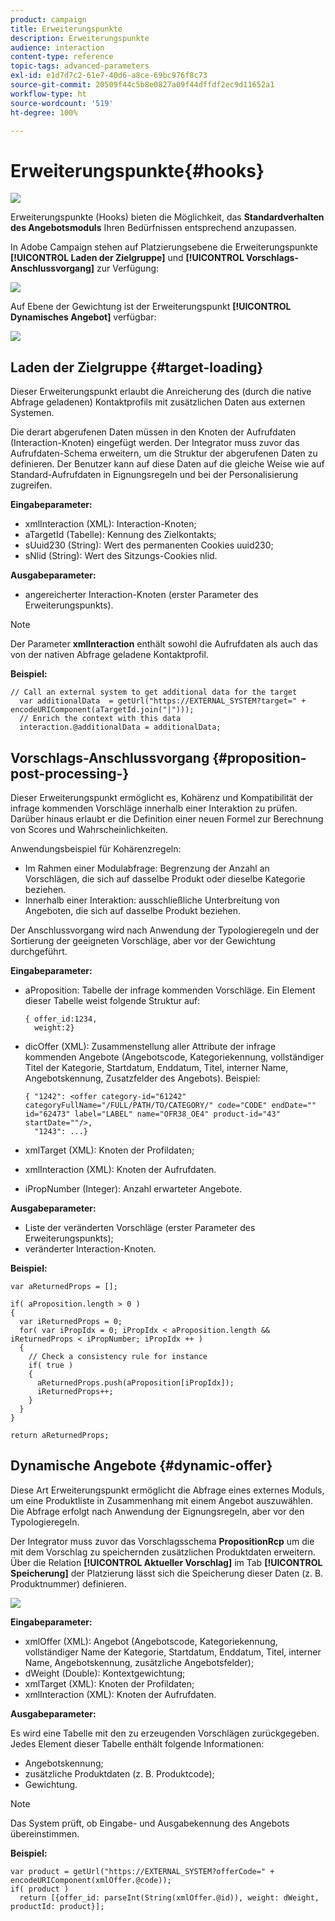 ```yaml
---
product: campaign
title: Erweiterungspunkte
description: Erweiterungspunkte
audience: interaction
content-type: reference
topic-tags: advanced-parameters
exl-id: e1d7d7c2-61e7-40d6-a8ce-69bc976f8c73
source-git-commit: 20509f44c5b8e0827a09f44dffdf2ec9d11652a1
workflow-type: ht
source-wordcount: '519'
ht-degree: 100%

---
```


# Erweiterungspunkte{#hooks}

![](../../assets/v7-only.svg)

Erweiterungspunkte (Hooks) bieten die Möglichkeit, das **Standardverhalten des Angebotsmoduls** Ihren Bedürfnissen entsprechend anzupassen.

In Adobe Campaign stehen auf Platzierungsebene die Erweiterungspunkte **[!UICONTROL Laden der Zielgruppe]** und **[!UICONTROL Vorschlags-Anschlussvorgang]** zur Verfügung:

![](assets/interaction_hooks_1.png)

Auf Ebene der Gewichtung ist der Erweiterungspunkt **[!UICONTROL Dynamisches Angebot]** verfügbar:

![](assets/interaction_hooks_2.png)

## Laden der Zielgruppe {#target-loading}

Dieser Erweiterungspunkt erlaubt die Anreicherung des (durch die native Abfrage geladenen) Kontaktprofils mit zusätzlichen Daten aus externen Systemen.

Die derart abgerufenen Daten müssen in den Knoten der Aufrufdaten (Interaction-Knoten) eingefügt werden. Der Integrator muss zuvor das Aufrufdaten-Schema erweitern, um die Struktur der abgerufenen Daten zu definieren. Der Benutzer kann auf diese Daten auf die gleiche Weise wie auf Standard-Aufrufdaten in Eignungsregeln und bei der Personalisierung zugreifen.

**Eingabeparameter:**

* xmlInteraction (XML): Interaction-Knoten;
* aTargetId (Tabelle): Kennung des Zielkontakts;
* sUuid230 (String): Wert des permanenten Cookies uuid230;
* sNlid (String): Wert des Sitzungs-Cookies nlid.

**Ausgabeparameter:**

* angereicherter Interaction-Knoten (erster Parameter des Erweiterungspunkts).

>[!NOTE]
>
>Der Parameter **xmlInteraction** enthält sowohl die Aufrufdaten als auch das von der nativen Abfrage geladene Kontaktprofil.

**Beispiel:**

```
// Call an external system to get additional data for the target
  var additionalData  = getUrl("https://EXTERNAL_SYSTEM?target=" + encodeURIComponent(aTargetId.join("|")));
  // Enrich the context with this data
  interaction.@additionalData = additionalData;
```

## Vorschlags-Anschlussvorgang {#proposition-post-processing-}

Dieser Erweiterungspunkt ermöglicht es, Kohärenz und Kompatibilität der infrage kommenden Vorschläge innerhalb einer Interaktion zu prüfen. Darüber hinaus erlaubt er die Definition einer neuen Formel zur Berechnung von Scores und Wahrscheinlichkeiten.

Anwendungsbeispiel für Kohärenzregeln:

* Im Rahmen einer Modulabfrage: Begrenzung der Anzahl an Vorschlägen, die sich auf dasselbe Produkt oder dieselbe Kategorie beziehen.
* Innerhalb einer Interaktion: ausschließliche Unterbreitung von Angeboten, die sich auf dasselbe Produkt beziehen.

Der Anschlussvorgang wird nach Anwendung der Typologieregeln und der Sortierung der geeigneten Vorschläge, aber vor der Gewichtung durchgeführt.

**Eingabeparameter:**

* aProposition: Tabelle der infrage kommenden Vorschläge. Ein Element dieser Tabelle weist folgende Struktur auf:

   ```
   { offer_id:1234,
     weight:2}
   ```

* dicOffer (XML): Zusammenstellung aller Attribute der infrage kommenden Angebote (Angebotscode, Kategoriekennung, vollständiger Titel der Kategorie, Startdatum, Enddatum, Titel, interner Name, Angebotskennung, Zusatzfelder des Angebots). Beispiel:

   ```
   { "1242": <offer category-id="61242" categoryFullName="/FULL/PATH/TO/CATEGORY/" code="CODE" endDate="" id="62473" label="LABEL" name="OFR38_OE4" product-id="43" startDate=""/>,
     "1243": ...}
   ```

* xmlTarget (XML): Knoten der Profildaten;
* xmlInteraction (XML): Knoten der Aufrufdaten.
* iPropNumber (Integer): Anzahl erwarteter Angebote.

**Ausgabeparameter:**

* Liste der veränderten Vorschläge (erster Parameter des Erweiterungspunkts);
* veränderter Interaction-Knoten.

**Beispiel:**

```
var aReturnedProps = [];

if( aProposition.length > 0 )
{
  var iReturnedProps = 0;
  for( var iPropIdx = 0; iPropIdx < aProposition.length && iReturnedProps < iPropNumber; iPropIdx ++ )
  {
    // Check a consistency rule for instance
    if( true )
    {
      aReturnedProps.push(aProposition[iPropIdx]);
      iReturnedProps++;
    }
  }
}

return aReturnedProps;
```

## Dynamische Angebote {#dynamic-offer}

Diese Art Erweiterungspunkt ermöglicht die Abfrage eines externes Moduls, um eine Produktliste in Zusammenhang mit einem Angebot auszuwählen. Die Abfrage erfolgt nach Anwendung der Eignungsregeln, aber vor den Typologieregeln.

Der Integrator muss zuvor das Vorschlagsschema **PropositionRcp** um die mit dem Vorschlag zu speichernden zusätzlichen Produktdaten erweitern. Über die Relation **[!UICONTROL Aktueller Vorschlag]** im Tab **[!UICONTROL Speicherung]** der Platzierung lässt sich die Speicherung dieser Daten (z. B. Produktnummer) definieren.

![](assets/interaction_hooks_3.png)

**Eingabeparameter:**

* xmlOffer (XML): Angebot (Angebotscode, Kategoriekennung, vollständiger Name der Kategorie, Startdatum, Enddatum, Titel, interner Name, Angebotskennung, zusätzliche Angebotsfelder);
* dWeight (Double): Kontextgewichtung;
* xmlTarget (XML): Knoten der Profildaten;
* xmlInteraction (XML): Knoten der Aufrufdaten.

**Ausgabeparameter:**

Es wird eine Tabelle mit den zu erzeugenden Vorschlägen zurückgegeben. Jedes Element dieser Tabelle enthält folgende Informationen:

* Angebotskennung;
* zusätzliche Produktdaten (z. B. Produktcode);
* Gewichtung.

>[!NOTE]
>
>Das System prüft, ob Eingabe- und Ausgabekennung des Angebots übereinstimmen.

**Beispiel:**

```
var product = getUrl("https://EXTERNAL_SYSTEM?offerCode=" + encodeURIComponent(xmlOffer.@code));
if( product )
  return [{offer_id: parseInt(String(xmlOffer.@id)), weight: dWeight, productId: product}];
```
